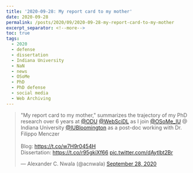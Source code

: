 ```yaml
---
title: '2020-09-28: My report card to my mother'
date: 2020-09-28
permalink: /posts/2020/09/2020-09-28-my-report-card-to-my-mother
excerpt_separator: <!--more-->
toc: true
tags:
  - 2020 
  - defense 
  - dissertation 
  - Indiana University 
  - NaN 
  - news 
  - OSoMe 
  - PhD 
  - PhD defense 
  - social media 
  - Web Archiving
---
```


<blockquote class="twitter-tweet"><p lang="en" dir="ltr">&quot;My report card to my mother,&quot; summarizes the trajectory of my PhD research over 6 years at <a href="https://twitter.com/ODU?ref_src=twsrc%5Etfw">@ODU</a> <a href="https://twitter.com/WebSciDL?ref_src=twsrc%5Etfw">@WebSciDL</a> as I join <a href="https://twitter.com/OSoMe_IU?ref_src=twsrc%5Etfw">@OSoMe_IU</a> @ Indiana University <a href="https://twitter.com/IUBloomington?ref_src=twsrc%5Etfw">@IUBloomington</a> as a post-doc working with Dr. Filippo Menczer<br><br>Blog: <a href="https://t.co/w7H9r0454H">https://t.co/w7H9r0454H</a> <br>Dissertation: <a href="https://t.co/r95gkiXf66">https://t.co/r95gkiXf66</a> <a href="https://t.co/dAytlbt2Br">pic.twitter.com/dAytlbt2Br</a></p>&mdash; Alexander C. Nwala (@acnwala) <a href="https://twitter.com/acnwala/status/1310568315199389698?ref_src=twsrc%5Etfw">September 28, 2020</a></blockquote> <script async src="https://platform.twitter.com/widgets.js" charset="utf-8"></script>